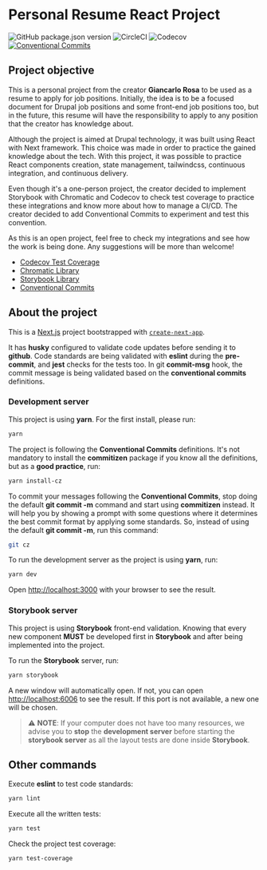 # Personal Resume React Project

![GitHub package.json version](https://img.shields.io/github/package-json/v/giancarlorosa/personal-resume)
![CircleCI](https://img.shields.io/circleci/build/github/giancarlorosa/personal-resume)
![Codecov](https://img.shields.io/codecov/c/github/giancarlorosa/personal-resume)
[![Conventional Commits](https://img.shields.io/badge/Conventional%20Commits-1.0.0-%23FE5196?logo=conventionalcommits&logoColor=white)](https://conventionalcommits.org)

## Project objective

This is a personal project from the creator **Giancarlo Rosa** to be used as a resume to apply for job positions. Initially, the idea is to be a focused document for Drupal job positions and some front-end job positions too, but in the future, this resume will have the responsibility to apply to any position that the creator has knowledge about.

Although the project is aimed at Drupal technology, it was built using React with Next framework. This choice was made in order to practice the gained knowledge about the tech. With this project, it was possible to practice React components creation, state management, tailwindcss, continuous integration, and continuous delivery.

Even though it's a one-person project, the creator decided to implement Storybook with Chromatic and Codecov to check test coverage to practice these integrations and know more about how to manage a CI/CD. The creator decided to add Conventional Commits to experiment and test this convention.

As this is an open project, feel free to check my integrations and see how the work is being done. Any suggestions will be more than welcome!

- [Codecov Test Coverage](https://app.codecov.io/gh/giancarlorosa/personal-resume)
- [Chromatic Library](https://www.chromatic.com/library?appId=64543c658dbd3a5c3d684a21)
- [Storybook Library](https://64543c658dbd3a5c3d684a21-hudrjjecyp.chromatic.com)
- [Conventional Commits](https://www.conventionalcommits.org)

## About the project

This is a [Next.js](https://nextjs.org/) project bootstrapped with [`create-next-app`](https://github.com/vercel/next.js/tree/canary/packages/create-next-app).

It has **husky** configured to validate code updates before sending it to **github**. Code standards are being validated with **eslint** during the **pre-commit**, and **jest** checks for the tests too. In git **commit-msg** hook, the commit message is being validated based on the **conventional commits** definitions.

### Development server

This project is using **yarn**. For the first install, please run:

```bash
yarn
```

The project is following the **Conventional Commits** definitions. It's not mandatory to install the **commitizen** package if you know all the definitions, but as a **good practice**, run:

```bash
yarn install-cz
```

To commit your messages following the **Conventional Commits**, stop doing the default **git commit -m** command and start using **commitizen** instead. It will help you by showing a prompt with some questions where it determines the best commit format by applying some standards. So, instead of using the default **git commit -m**, run this command:

```bash
git cz
```

To run the development server as the project is using **yarn**, run:

```bash
yarn dev
```

Open [http://localhost:3000](http://localhost:3000) with your browser to see the result.

### Storybook server

This project is using **Storybook** front-end validation. Knowing that every new component **MUST** be developed first in **Storybook** and after being implemented into the project.

To run the **Storybook** server, run:

```bash
yarn storybook
```

A new window will automatically open. If not, you can open [http://localhost:6006](http://localhost:6006) to see the result. If this port is not available, a new one will be chosen.

> :warning: **NOTE**:
> If your computer does not have too many resources, we advise you to **stop** the **development server** before starting the **storybook server** as all the layout tests are done inside **Storybook**.

## Other commands

Execute **eslint** to test code standards:

```bash
yarn lint
```

Execute all the written tests:

```bash
yarn test
```

Check the project test coverage:

```bash
yarn test-coverage
```
